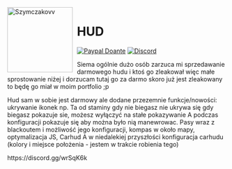 <img width="150" height="150" align="left" style="float: left; margin: 0 10px 0 0;" alt="Szymczakovv" src="https://i.imgur.com/42AnCgD.jpg">  

# HUD
[![Paypal Doante](https://img.shields.io/badge/paypal-donate-blue.svg)](https://www.paypal.me/oplatyprimerp)
[![Discord](https://discordapp.com/api/guilds/690686401469087756/embed.png)](https://discord.gg/wrSqK6k)
<p></p>
Siema ogólnie dużo osób zarzuca mi sprzedawanie darmowego hudu i ktoś go zleakował więc małe sprostowanie niżej i dorzucam tutaj go za darmo skoro już jest zleakowany to będę go miał w moim portfolio ;p
<p></p>
Hud sam w sobie jest darmowy ale dodane przezemnie funkcje/nowości: ukrywanie ikonek np. Ta od staminy gdy nie biegasz nie ukrywa się gdy biegasz pokazuje sie, możesz wyłączyć na stałe pokazywanie A podczas konfiguracji pokazuje się aby można było nią manewrowac. Pasy wraz z blackoutem i możliwość jego konfiguracji, kompas w około mapy, optymalizacja JS, Carhud A w niedalekiej przyszłości konfiguracja carhudu (kolory i miejsce położenia - jestem w trakcie robienia tego)
<p> </p>
https://discord.gg/wrSqK6k
